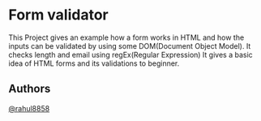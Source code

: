 
# Form validator

This Project gives an example how a form works
in HTML and how the inputs can be validated 
by using some DOM(Document Object Model). It checks 
length and email using regEx(Regular Expression) 
It gives a basic idea of HTML forms and its 
validations to beginner.


## Authors

[@rahul8858](https://www.github.com/rahul8858)

